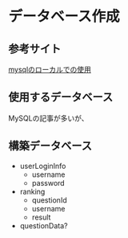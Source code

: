 # データベース作成

## 参考サイト

[mysqlのローカルでの使用](https://qiita.com/KOJI-YAMAMOTO/items/084cb136f4c28ac53aab)

## 使用するデータベース

MySQLの記事が多いが、

## 構築データベース

+ userLoginInfo
  + username
  + password
+ ranking
  + questionId
  + username
  + result
+ questionData?
